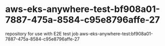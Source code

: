 # aws-eks-anywhere-test-bf908a01-7887-475a-8584-c95e8796affe-27
repository for use with E2E test job aws-eks-anywhere-test:bf908a01-7887-475a-8584-c95e8796affe-27
